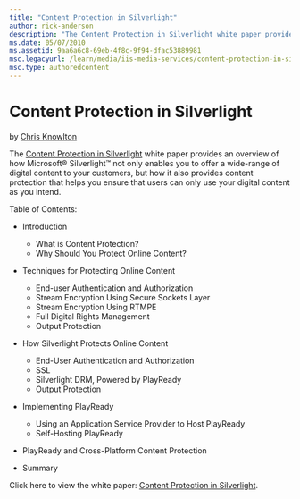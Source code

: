 ```yaml
---
title: "Content Protection in Silverlight"
author: rick-anderson
description: "The Content Protection in Silverlight white paper provides an overview of how Microsoft® Silverlight™ not only enables you to offer a wide-range of digital c..."
ms.date: 05/07/2010
ms.assetid: 9aa6a6c8-69eb-4f8c-9f94-dfac53889981
msc.legacyurl: /learn/media/iis-media-services/content-protection-in-silverlight
msc.type: authoredcontent
---
```

# Content Protection in Silverlight

by [Chris Knowlton](https://twitter.com/chris_knowlton)

The [Content Protection in Silverlight](https://download.microsoft.com/download/2/E/F/2EF96D4D-B5E7-489F-8D6C-C89ED5660658/Content_Protection_in_Silverlight_v1_FINAL.pdf "Content Protection in Silverlight") white paper provides an overview of how Microsoft® Silverlight™ not only enables you to offer a wide-range of digital content to your customers, but how it also provides content protection that helps you ensure that users can only use your digital content as you intend.

Table of Contents:

- Introduction

    - What is Content Protection?
    - Why Should You Protect Online Content?
- Techniques for Protecting Online Content

    - End-user Authentication and Authorization
    - Stream Encryption Using Secure Sockets Layer
    - Stream Encryption Using RTMPE
    - Full Digital Rights Management
    - Output Protection
- How Silverlight Protects Online Content

    - End-User Authentication and Authorization
    - SSL
    - Silverlight DRM, Powered by PlayReady
    - Output Protection
- Implementing PlayReady

    - Using an Application Service Provider to Host PlayReady
    - Self-Hosting PlayReady
- PlayReady and Cross-Platform Content Protection
- Summary

Click here to view the white paper: [Content Protection in Silverlight](https://download.microsoft.com/download/2/E/F/2EF96D4D-B5E7-489F-8D6C-C89ED5660658/Content_Protection_in_Silverlight_v1_FINAL.pdf "Content Protection in Silverlight").
